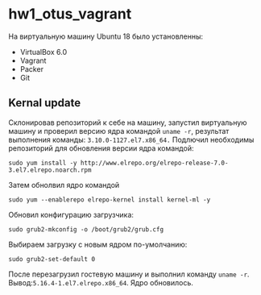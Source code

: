 # hw1_otus_vagrant
На виртуальную машину Ubuntu 18 было установленны:
* VirtualBox 6.0
* Vagrant
* Packer
* Git

## Kernal update

Склонировав репозиторий к себе на машину, запустил виртуальную машину и проверил версию  ядра командой 
```uname -r```, результат выполнения команды: ```3.10.0-1127.el7.x86_64.```
Подлючил необходимы репозиторий для обновления версии ядра командой:
```
sudo yum install -y http://www.elrepo.org/elrepo-release-7.0-3.el7.elrepo.noarch.rpm
```
Затем обнолвил ядро командой
```
sudo yum --enablerepo elrepo-kernel install kernel-ml -y
```
Обновил конфигурацию загрузчика:
```
sudo grub2-mkconfig -o /boot/grub2/grub.cfg
```
Выбираем загрузку с новым ядром по-умолчанию:
```
sudo grub2-set-default 0
```
После перезагрузил гостевую машину и выполнил команду ```uname -r```. Вывод:```5.16.4-1.el7.elrepo.x86_64```. Ядро обновилось.
